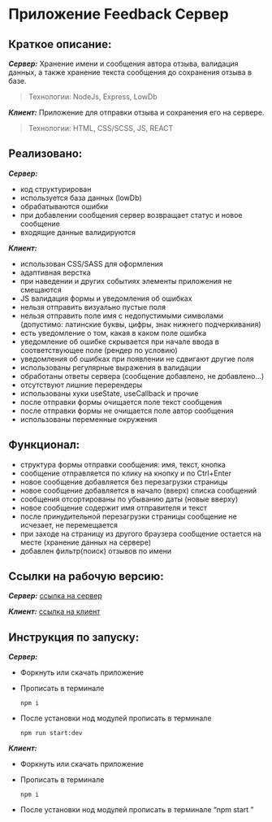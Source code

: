 # Приложение Feedback Сервер

## Краткое описание:

**_Сервер:_** Хранение имени и сообщения автора отзыва, валидация данных, а
также хранение текста сообщения до сохранения отзыва в базе.

> Технологии: NodeJs, Express, LowDb

**_Клиент:_** Приложение для отправки отзыва и сохранения его на сервере.

> Технологии: HTML, CSS/SCSS, JS, REACT

## Реализовано:

**_Сервер:_**

- код структурирован
- используется база данных (lowDb)
- обрабатываются ошибки
- при добавлении сообщения сервер возвращает статус и новое сообщение
- входящие данные валидируются

**_Клиент:_**

- использован CSS/SASS для оформления
- адаптивная верстка
- при наведении и других событиях элементы приложения не смещаются
- JS валидация формы и уведомления об ошибках
- нельзя отправить визуально пустые поля
- нельзя отправить поле имя с недопустимыми символами (допустимо: латинские
  буквы, цифры, знак нижнего подчеркивания)
- есть уведомление о том, какая в каком поле ошибка
- уведомление об ошибке скрывается при начале ввода в соответствующее поле
  (рендер по условию)
- уведомления об ошибках при появлении не сдвигают другие поля
- использованы регулярные выражения в валидации
- обработаны ответы сервера (сообщение добавлено, не добавлено...)
- отсутствуют лишние перерендеры
- использованы хуки useState, useCallback и прочие
- после отправки формы очищается поле текст сообщения
- после отправки формы не очищается поле автор сообщения
- использованы переменные окружения

## Функционал:

- структура формы отправки сообщения: имя, текст, кнопка
- сообщение отправляется по клику на кнопку и по Ctrl+Enter
- новое сообщение добавляется без перезагрузки страницы
- новое сообщение добавляется в начало (вверх) списка сообщений
- сообщения отсортированы по убыванию даты (новые вверху)
- новое сообщение содержит имя отправителя и текст
- после принудительной перезагрузки страницы сообщение не исчезает, не
  перемещается
- при заходе на страницу из другого браузера сообщение остается на месте
  (хранение данных на сервере)
- добавлен фильтр(поиск) отзывов по имени

## Ссылки на рабочую версию:

**_Сервер:_**
[ссылка на сервер](https://github.com/Powerman-code/feedbackServer)

**_Клиент:_**
[ссылка на клиент](https://github.com/Powerman-code/react-feedback)

## Инструкция по запуску:

**_Сервер:_**

- Форкнуть или скачать приложение
- Прописать в терминале

      npm i

- После установки нод модулей прописать в терминале

      npm run start:dev

**_Клиент:_**

- Форкнуть или скачать приложение
- Прописать в терминале

      npm i

- После установки нод модулей прописать в терминале “npm start ”
